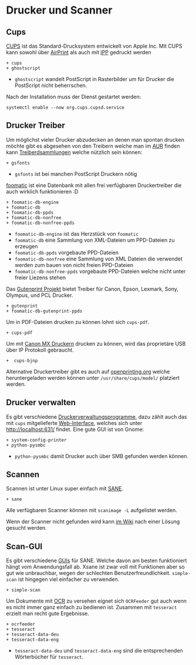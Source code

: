 # Drucker und Scanner

## Cups

[CUPS](https://wiki.archlinux.org/index.php/CUPS) ist das Standard-Drucksystem entwickelt von Apple Inc. Mit CUPS kann sowohl über [AirPrint](https://de.wikipedia.org/wiki/AirPrint) als auch mit [IPP](https://de.wikipedia.org/wiki/Internet_Printing_Protocol) gedruckt werden

    + cups
    + ghostscript

* `ghostscript` wandelt PostScript in Rasterbilder um für Drucker die PostScript nicht beherrschen.


Nach der Installation muss der Dienst gestartet werden:

    systemctl enable --now org.cups.cupsd.service


## Drucker Treiber

Um möglichst vieler Drucker abzudecken an denen man spontan drucken möchte gibt es abgesehen von den Treibern welche man im [AUR](https://aur.archlinux.org/packages/?O=0&SeB=nd&K=canon&outdated=&SB=n&SO=a&PP=50&do_Search=Go) finden kann [Treiberdsammlungen](https://wiki.archlinux.org/index.php/CUPS#OpenPrinting_CUPS_filters) welche nützlich sein können:

    + gsfonts


* `gsfonts` ist bei manchen PostScript Druckern nötig


[foomatic](https://wiki.linuxfoundation.org/openprinting/database/foomatic) ist eine Datenbank mit allen frei verfügbaren Druckertreiber die auch wirklich funktionieren :D 

    + foomatic-db-engine
    + foomatic-db
    + foomatic-db-ppds 
    + foomatic-db-nonfree
    + foomatic-db-nonfree-ppds

* `foomatic-db-engine` ist das Herzstück von `foomatic`
* `foomatic-db` eine Sammlung von XML-Dateien um PPD-Dateien zu erzeugen
* `foomatic-db-ppds` vorgebaute PPD-Dateien
* `foomatic-db-nonfree` eine Sammlung von XML Dateien die verwendet werden zum bauen von nicht freien PPD-Dateien
* `foomatic-db-nonfree-ppds` vorgebaute PPD-Dateien welche nicht unter freier Liezens stehen 


Das [Gutenprint Projekt](http://gimp-print.sourceforge.net/) bietet Treiber für Canon, Epson, Lexmark, Sony, Olympus, und PCL Drucker.

    + gutenprint
    + foomatic-db-gutenprint-ppds

Um in PDF-Dateien drucken zu können lohnt sich `cups-pdf`.

    + cups-pdf


Um mit [Canon MX Druckern](https://wiki.archlinux.de/title/Drucken_mit_Canon_MX_(PIXMA,_850,_etc.)) drucken zu können, wird das proprietäre USB über IP Protokoll gebraucht.

    +  cups-bjnp

Alternative Druckertreiber gibt es auch auf [openprinting.org](http://www.openprinting.org/printers) welche heruntergeladen werden können unter `/usr/share/cups/model/` platziert werden.




## Drucker verwalten

Es gibt verschiedene [Druckerverwaltungsprogramme](https://wiki.archlinux.org/index.php/CUPS#GUI_applications), dazu zählt auch das mit `cups` mitgelieferte [Web-Interface](https://wiki.archlinux.org/index.php/CUPS#Web_interface), welches sich unter [http://localhost:631/](http://localhost:631/) findet. Eine gute GUI ist von Gnome:

    + system-config-printer
    + python-pysmbc

* `python-pysmbc` damit Drucker auch über SMB gefunden werden können.


## Scannen

Scannen ist unter Linux super einfach mit [SANE](https://wiki.archlinux.org/index.php/SANE).

    + sane

Alle verfügbaren Scanner können mit `scanimage -L` aufgelistet werden.

Wenn der Scanner nicht gefunden wird kann [im Wiki](https://wiki.archlinux.org/index.php/SANE/Scanner-specific_problems) nach einer Lösung gesucht werden.

## Scan-GUI

Es gibt verschiedene [GUIs](https://wiki.archlinux.org/index.php/SANE#Install_a_frontend) für SANE. Welche davon am besten funktioniert hängt vom Anwendungsfall ab. Xsane ist zwar voll mit Funktionen aber so gut wie unbrauchbar, wegen der schlechten Benutzerfreundlichkeit. `simple-scan` ist hingegen viel einfacher zu verwenden.

    + simple-scan

Um Dokumente mit [OCR](https://wiki.archlinux.org/index.php/list_of_applications#OCR_software) zu versehen eignet sich `OCRFeeder` gut auch wenn es nicht immer ganz einfach zu bedienen ist. Zusammen mit `tesseract` erzielt man recht gute Ergebnisse.

    + ocrfeeder
    + tesseract
    + tesseract-data-deu
    + tesseract-data-eng

* `tesseract-data-deu` und `tesseract-data-eng` sind die entsprechenden Wörterbücher für `tesseract`.